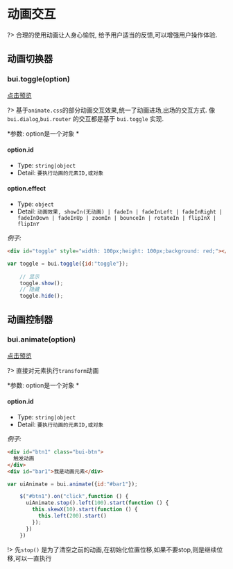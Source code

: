 # 动画交互

?> 合理的使用动画让人身心愉悦, 给予用户适当的反馈,可以增强用户操作体验.

## 动画切换器
### bui.toggle(option) 
[点击预览](http://www.easybui.com/demo/#pages/ui_method/bui.toggle)

?> 基于`animate.css`的部分动画交互效果,统一了动画进场,出场的交互方式. 像 `bui.dialog`,`bui.router` 的交互都是基于 `bui.toggle` 实现.  


*参数: option是一个对象 *

#### option.id
- Type: `string|object`
- Detail: `要执行动画的元素ID,或对象`

#### option.effect
- Type: `object`
- Detail: `动画效果, showIn(无动画) | fadeIn | fadeInLeft | fadeInRight | fadeInDown | fadeInUp | zoomIn | bounceIn | rotateIn | flipInX | flipInY`

*例子:*
```html
<div id="toggle" style="width: 100px;height: 100px;background: red;"></div>
```
```js
var toggle = bui.toggle({id:"toggle"});
    
    // 显示
    toggle.show();
    // 隐藏
    toggle.hide();
```

## 动画控制器
### bui.animate(option) 
[点击预览](http://www.easybui.com/demo/#pages/ui_method/bui.animate)

?> 直接对元素执行`transform`动画

*参数: option是一个对象 *

#### option.id
- Type: `string|object`
- Detail: `要执行动画的元素ID,或对象`

*例子:*
```html
<div id="btn1" class="bui-btn">
  触发动画
</div>
<div id="bar1">我是动画元素</div>
```
```js
var uiAnimate = bui.animate({id:"#bar1"});

    $("#btn1").on("click",function () {
      uiAnimate.stop().left(100).start(function () {
        this.skewX(10).start(function () {
          this.left(200).start()
        });
      })
    })
```

!> 先`stop()` 是为了清空之前的动画,在初始化位置位移,如果不要stop,则是继续位移,可以一直执行
